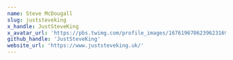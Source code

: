 ```yaml
---
name: Steve McDougall
slug: juststeveking
x_handle: JustSteveKing
x_avatar_url: 'https://pbs.twimg.com/profile_images/1676196706239623169/DGGcaSKv_200x200.jpg'
github_handle: 'JustSteveKing'
website_url: 'https://www.juststeveking.uk/'
---
```

